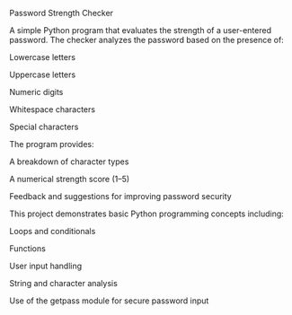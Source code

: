 Password Strength Checker

A simple Python program that evaluates the strength of a user-entered password. The checker analyzes the password based on the presence of:

Lowercase letters

Uppercase letters

Numeric digits

Whitespace characters

Special characters

The program provides:

A breakdown of character types

A numerical strength score (1–5)

Feedback and suggestions for improving password security

This project demonstrates basic Python programming concepts including:

Loops and conditionals

Functions

User input handling

String and character analysis

Use of the getpass module for secure password input
